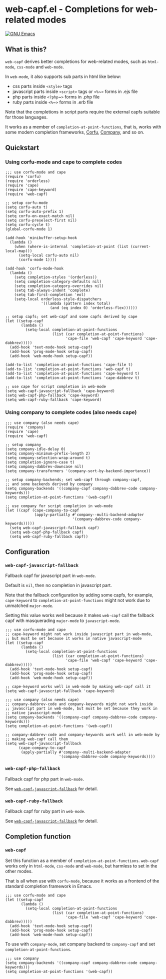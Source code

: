 # web-capf.el - Completions for web-related modes

[![GNU Emacs](https://img.shields.io/static/v1?logo=gnuemacs&logoColor=fafafa&label=Made%20for&message=GNU%20Emacs&color=7F5AB6&style=flat)](https://www.gnu.org/software/emacs/)

## What is this?

`web-capf` derives better completions for web-related modes, such as
`html-mode`, `css-mode` and `web-mode`.

In `web-mode`, it also supports sub parts in html like below:

* css parts inside `<style>` tags
* javascript parts inside `<script>` tags or `<%`~`>` forms in .ejs file
* php parts inside `<?php`~`>` forms in .php file
* ruby parts inside `<%`~`>` forms in .erb file

Note that the completions in script parts require the external capfs
suitable for those languages.

It works as a member of `completion-at-point-functions`,
that is, works with some modern completion frameworks,
[Corfu](https://github.com/minad/corfu),
[Company](https://github.com/company-mode/company-mode), and so on.

## Quickstart

### Using corfu-mode and cape to complete codes

```Emacs Lisp
;;; use corfu-mode and cape
(require 'corfu)
(require 'orderless)
(require 'cape)
(require 'cape-keyword)
(require 'web-capf)

;; setup corfu-mode
(setq corfu-auto t)
(setq corfu-auto-prefix 1)
(setq corfu-on-exact-match nil)
(setq corfu-preselect-first nil)
(setq corfu-cycle t)
(global-corfu-mode 1)

(add-hook 'minibuffer-setup-hook
  (lambda ()
    (when (where-is-internal 'completion-at-point (list (current-local-map)))
      (setq-local corfu-auto nil)
      (corfu-mode 1))))

(add-hook 'corfu-mode-hook
  (lambda ()
    (setq completion-styles '(orderless))
    (setq completion-category-defaults nil)
    (setq completion-category-overrides nil)
    (setq tab-always-indent 'complete)
    (setq tab-first-completion 'eol)
    (setq-local orderless-style-dispatchers
                '((lambda (pattern index total)
                    (and (eq index 0) 'orderless-flex))))))

;; setup capfs; set web-capf and some capfs derived by cape
(let ((setup-capf
       (lambda ()
         (setq-local completion-at-point-functions
                     (list (car completion-at-point-functions)
                           'cape-file 'web-capf 'cape-keyword 'cape-dabbrev)))))
  (add-hook 'text-mode-hook setup-capf)
  (add-hook 'prog-mode-hook setup-capf)
  (add-hook 'web-mode-hook setup-capf))

(add-to-list 'completion-at-point-functions 'cape-file t)
(add-to-list 'completion-at-point-functions 'web-capf t)
(add-to-list 'completion-at-point-functions 'cape-keyword t)
(add-to-list 'completion-at-point-functions 'cape-dabbrev t)

;; use cape for script completion in web-mode
(setq web-capf-javascript-fallback 'cape-keyword)
(setq web-capf-php-fallback 'cape-keyword)
(setq web-capf-ruby-fallback 'cape-keyword)
```

### Using company to complete codes (also needs cape)

```Emacs Lisp
;;; use company (also needs cape)
(require 'company)
(require 'cape)
(require 'web-capf)

;; setup company
(setq company-idle-delay 0)
(setq company-minimum-prefix-length 2)
(setq company-selection-wrap-around t)
(setq completion-ignore-case t)
(setq company-dabbrev-downcase nil)
(setq company-transformers '(company-sort-by-backend-importance))

;; setup company-backends; set web-capf through company-capf,
;; and some backends derived by company
(setq company-backends '((company-capf company-dabbrev-code company-keywords)))
(setq completion-at-point-functions '(web-capf))

;; use company for script completion in web-mode
(let ((capf (cape-company-to-capf
             (apply-partially #'company--multi-backend-adapter
                              '(company-dabbrev-code company-keywords)))))
  (setq web-capf-javascript-fallback capf)
  (setq web-capf-php-fallback capf)
  (setq web-capf-ruby-fallback capf))
```

## Configuration

### `web-capf-javascript-fallback`

Fallback capf for javascript part in `web-mode`.

Default is `nil`, then no completion in javascript part.

Note that the fallback configuration by adding some capfs, for example,
`cape-keyword` to `completion-at-point-functions` might not work due
to unmatched `major-mode`.

Setting this value works well because it makes `web-capf` call the
fallback capf with masquerading `major-mode` to `javascript-mode`.

```Emacs Lisp
;;; use corfu-mode and cape
;; cape-keyword might not work inside javascript part in web-mode,
;; but must be set because it works in native javascript-mode
(let ((setup-capf
       (lambda ()
         (setq-local completion-at-point-functions
                     (list (car completion-at-point-functions)
                           'cape-file 'web-capf 'cape-keyword 'cape-dabbrev)))))
  (add-hook 'text-mode-hook setup-capf)
  (add-hook 'prog-mode-hook setup-capf)
  (add-hook 'web-mode-hook setup-capf))

;; cape-keyword works well in web-mode by making web-capf call it
(setq web-capf-javascript-fallback 'cape-keyword)
```

```Emacs Lisp
;;; use company (also needs cape)
;; company-dabbrev-code and company-keywords might not work inside
;; javascript part in web-mode, but must be set because they work in
;; native javascript-mode
(setq company-backends '((company-capf company-dabbrev-code company-keywords)))
(setq completion-at-point-functions '(web-capf))

;; company-dabbrev-code and company-keywords work well in web-mode by
;; making web-capf call them
(setq web-capf-javascript-fallback
      (cape-company-to-capf
       (apply-partially #'company--multi-backend-adapter
                        '(company-dabbrev-code company-keywords))))
```

### `web-capf-php-fallback`

Fallback capf for php part in `web-mode`.

See [`web-capf-javascript-fallback`](#web-capf-javascript-fallback)
for detail.

### `web-capf-ruby-fallback`

Fallback capf for ruby part in `web-mode`.

See [`web-capf-javascript-fallback`](#web-capf-javascript-fallback)
for detail.

## Completion function

### `web-capf`

Set this function as a member of `completion-at-point-functions`.
`web-capf` works only in `html-mode`, `css-mode` and `web-mode`, but
harmless to set in the other modes.

That is all when use with `corfu-mode`, because it works as a frontend
of the standard completion framework in Emacs.

```Emacs Lisp
;;; use corfu-mode and cape
(let ((setup-capf
       (lambda ()
         (setq-local completion-at-point-functions
                     (list (car completion-at-point-functions)
                           'cape-file 'web-capf 'cape-keyword 'cape-dabbrev)))))
  (add-hook 'text-mode-hook setup-capf)
  (add-hook 'prog-mode-hook setup-capf)
  (add-hook 'web-mode-hook setup-capf))
```

To use with `company-mode`, set company backend to `company-capf` and
set `completion-at-point-functions`.

```Emacs Lisp
;;; use company
(setq company-backends '((company-capf company-dabbrev-code company-keywords)))
(setq completion-at-point-functions '(web-capf))
```
